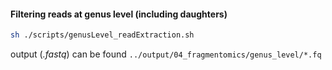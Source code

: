 
#### Filtering reads at genus level (including daughters)

```bash
sh ./scripts/genusLevel_readExtraction.sh
```
output (*.fastq*) can be found `../output/04_fragmentomics/genus_level/*.fq`
